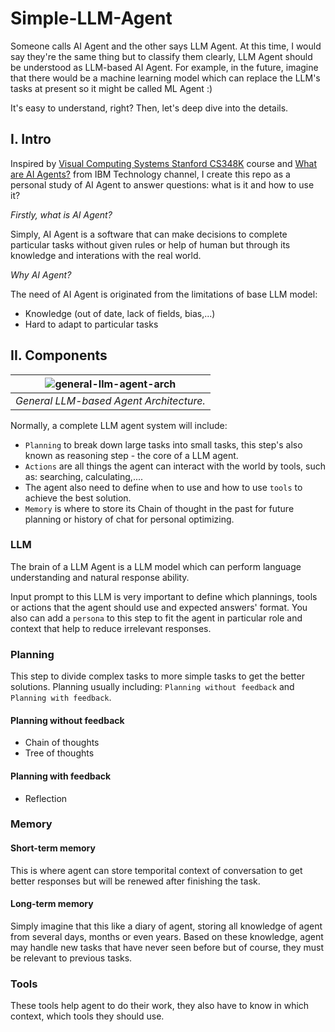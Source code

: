 # Simple-LLM-Agent

Someone calls AI Agent and the other says LLM Agent. At this time, I would say they're the same thing but to classify them clearly, LLM Agent should be understood as LLM-based AI Agent. For example, in the future, imagine that there would be a machine learning model which can replace the LLM's tasks at present so it might be called ML Agent :)

It's easy to understand, right? Then, let's deep dive into the details.

## I. Intro

Inspired by [Visual Computing Systems Stanford CS348K](https://gfxcourses.stanford.edu/cs348k/spring24content/media/aiagents1/11_simagents_1_5VsnTc5.pdf) course and [What are AI Agents?](https://www.youtube.com/watch?v=F8NKVhkZZWI) from IBM Technology channel, I create this repo as a personal study of AI Agent to answer questions: what is it and how to use it?

*Firstly, what is AI Agent?*

Simply, AI Agent is a software that can make decisions to complete particular tasks without given rules or help of human but through its knowledge and interations with the real world.

*Why AI Agent?*

The need of AI Agent is originated from the limitations of base LLM model:
- Knowledge (out of date, lack of fields, bias,...)
- Hard to adapt to particular tasks

## II. Components

|![general-llm-agent-arch](https://github.com/user-attachments/assets/80b923f1-df20-4ce9-8e02-d8b44954f5dc)|
|:-----------------------------------:|
|*General LLM-based Agent Architecture.*|

Normally, a complete LLM agent system will include: 
- `Planning` to break down large tasks into small tasks, this step's also known as reasoning step - the core of a LLM agent.
- `Actions` are all things the agent can interact with the world by tools, such as: searching, calculating,....
- The agent also need to define when to use and how to use `tools` to achieve the best solution.
- `Memory` is where to store its Chain of thought in the past for future planning or history of chat for personal optimizing.

### LLM

The brain of a LLM Agent is a LLM model which can perform language understanding and natural response ability. 

Input prompt to this LLM is very important to define which plannings, tools or actions that the agent should use and expected answers' format. You also can add a `persona` to this step to fit the agent in particular role and context that help to reduce irrelevant responses. 

### Planning

This step to divide complex tasks to more simple tasks to get the better solutions. Planning usually including: `Planning without feedback` and `Planning with feedback`.

#### Planning without feedback
- Chain of thoughts
- Tree of thoughts

#### Planning with feedback
- Reflection

### Memory

#### Short-term memory
This is where agent can store temporital context of conversation to get better responses but will be renewed after finishing the task.

#### Long-term memory
Simply imagine that this like a diary of agent, storing all knowledge of agent from several days, months or even years. Based on these knowledge, agent may handle new tasks that have never seen before but of course, they must be relevant to previous tasks.

### Tools
These tools help agent to do their work, they also have to know in which context, which tools they should use.



